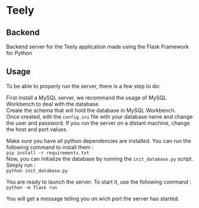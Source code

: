 # Teely

## Backend

Backend server for the Teely application made using the Flask Framework for Python

## Usage

To be able to properly run the server, there is a few step to do:  
  
First install a MySQL server, we recommand the usage of MySQL Workbench to deal with the database.  
Create the schema that will hold the database in MySQL Workbench.  
Once created, edit the `config.ini` file with your database name and change the user and password. If you run the server on a distant machine, change the host and port values.  
  
Make sure you have all python dependencies are installed. You can run the following command to install them :  
```pip install -r requirements.txt```  
Now, you can initialize the database by running the `init_database.py` script. Simply run :  
```python init_database.py```  

You are ready to launch the server. To start it, use the following command :  
```python -m flask run```  

You will get a message telling you on wich port the server has started.
